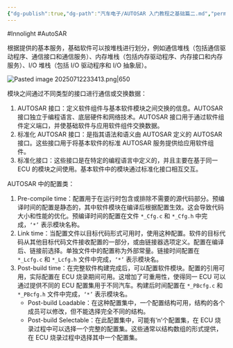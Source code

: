 ```yaml
---
{"dg-publish":true,"dg-path":"汽车电子/AUTOSAR 入门教程之基础篇二.md","permalink":"/汽车电子/AUTOSAR 入门教程之基础篇二/","created":"2025-07-12T23:32:59.407+08:00","updated":"2025-07-13T14:38:47.189+08:00"}
---
```


#Innolight #AutoSAR 

根据提供的基本服务，基础软件可以按堆栈进行划分，例如通信堆栈（包括通信驱动程序、通信接口和通信服务）、内存堆栈（包括内存驱动程序、内存接口和内存服务）、I/O 堆栈（包括 I/O 驱动程序和 I/O 抽象层）。

![Pasted image 20250712233413.png|650](/img/user/0.Asset/resource/Pasted%20image%2020250712233413.png)

模块之间通过不同类型的接口进行通信或交换数据：

1. AUTOSAR 接口：定义软件组件与基本软件模块之间交换的信息。AUTOSAR 接口独立于编程语言、底层硬件和网络技术。AUTOSAR 接口用于通过软件组件定义端口，并使基础软件与应用软件组件交换数据。
2. 标准化 AUTOSAR 接口：是指其语法和语义由 AUTOSAR 定义的 AUTOSAR 接口。这些接口用于将基本软件的标准 AUTOSAR 服务提供给应用软件组件。
3. 标准化接口：这些接口是在特定的编程语言中定义的，并且主要在基于同一 ECU 的模块之间使用。基本软件中的模块通过标准化接口相互交互。

AUTOSAR 中的配置类：

1. Pre-compile time：配置用于在运行时包含或排除不需要的源代码部分。预编译时间的配置是静态的，其中软件模块在编译后根据配置生效。这会导致代码大小和性能的优化。预编译时间的配置在文件 `*_Cfg.c` 和 `*_Cfg.h` 中完成，`‘*’` 表示模块名称。
2. Link time：当配置文件以目标代码形式可用时，使用这种配置。软件的目标代码从其他目标代码文件接收配置的一部分，或由链接器选项定义。配置在编译后、链接前选择。单独文件中的配置称为外部常量。链接时间配置在 `*_Lcfg.c` 和 `*_Lcfg.h` 文件中完成，`‘*’` 表示模块名。
3. Post-build time：在完整软件构建完成后，可以配置软件模块。配置的引用可用，实际配置在 ECU 烧录期间可用。这增加了可重用性，使得同一 ECU 可以通过提供不同的 ECU 配置集用于不同汽车。构建后时间配置在 `*_PBcfg.c` 和` *_PBcfg.h` 文件中完成，`‘*’` 表示模块名。
	- Post-build Loadable：在这种配置集中，一个配置结构可用，结构的各个成员可以修改，但不能选择完全不同的结构。
	- Post-build Selectable：在此配置集中，可能有‘n’个配置集，在 ECU 烧录过程中可以选择一个完整的配置集。这些通常以结构数组的形式提供，在 ECU 烧录过程中选择其中一个配置集。